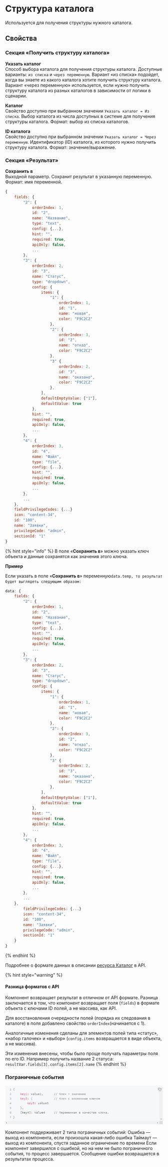 # Структура каталога

Используется для получения структуры нужного каталога.

## Свойства

### Секция «Получить структуру каталога»

**Указать каталог**\
Способ выбора каталога для получения структуры каталога. Доступные варианты: `из списка` и `через переменную`. Вариант «из списка» подойдет, когда вы знаете из какого каталога хотите получить структуру каталога. Вариант «через переменную» используется, если нужно получить структуру каталога из разных каталогов в зависимости от логики в сценарии.

**Каталог**\
Свойство доступно при выбранном значении `Указать каталог = Из списка`. Выбор каталога из числа доступных в системе для получения структуры каталога. Формат: выбор из списка каталогов.

**ID каталога**\
Свойство доступно при выбранном значении `Указать каталог = Через переменную`. Идентификатор (ID) каталога, из которого нужно получить структуру каталога. Формат: значение/выражение.

### Секция «Результат»

**Сохранить в**\
Выходной параметр. Сохранит результат в указанную переменную. Формат: имя переменной.

```javascript
{
    fields: {
        "2": {
            orderIndex: 1,
            id: "2",
            name: "Название",
            type: "text",
            config: {...},
            hint: "",
            required: true,
            apiOnly: false,
            ...
        },
        "3": {
            orderIndex: 2,
            id: "3",
            name: "Статус",
            type: "dropdown",
            config: {
                items: {
                    "1": {
                        orderIndex: 1,
                        id: "1",
                        name: "новая",
                        color: "F9C2C2"
                    },
                    "2": {
                        orderIndex: 3,
                        id: "2",
                        name: "отказ",
                        color: "F9C2C2"
                    },
                    "3" {
                        orderIndex: 2,
                        id: "3",
                        name: "оказано",
                        color: "F9C2C2"
                    },
                ],
                defaultEmptyValue: ["1"],
                defaultValue: true
            },
            hint: "",
            required: true,
            apiOnly: false,
            ...
        },
        "4": {
            orderIndex: 3,
            id: "4",
            name: "Файл",
            type: "file",
            config: {...},
            hint: "",
            required: true,
            apiOnly: false,
            ...
        },
        ...
    },
    fieldPrivilegeCodes: {...}
    icon: "content-34",
    id: "100",
    name: "Заявки",
    privilegeCode: "admin",
    sectionId: "1"
}
```

{% hint style="info" %}
В поле «**Сохранить в**» можно указать ключ объекта и данные сохранятся как значения этого ключа.

**Пример**

Если указать в поле «**Сохранить в**» переменную`data.temp, то результат будет выглядеть следующим образом:`&#x20;

```javascript
data: {
    fields: {
        "2": {
            orderIndex: 1,
            id: "2",
            name: "Название",
            type: "text",
            config: {...},
            hint: "",
            required: true,
            apiOnly: false,
            ...
        },
        "3": {
            orderIndex: 2,
            id: "3",
            name: "Статус",
            type: "dropdown",
            config: {
                items: {
                    "1": {
                        orderIndex: 1,
                        id: "1",
                        name: "новая",
                        color: "F9C2C2"
                    },
                    "2": {
                        orderIndex: 3,
                        id: "2",
                        name: "отказ",
                        color: "F9C2C2"
                    },
                    "3" {
                        orderIndex: 2,
                        id: "3",
                        name: "оказано",
                        color: "F9C2C2"
                    },
                ],
                defaultEmptyValue: ["1"],
                defaultValue: true
            },
            hint: "",
            required: true,
            apiOnly: false,
            ...
        },
        "4": {
            orderIndex: 3,
            id: "4",
            name: "Файл",
            type: "file",
            config: {...},
            hint: "",
            required: true,
            apiOnly: false,
            ...
        },
        ...
    },
        fieldPrivilegeCodes: {...}
        icon: "content-34",
        id: "100",
        name: "Заявки",
        privilegeCode: "admin",
        sectionId: "1"
    }
}
```
{% endhint %}

Подробнее о формате данных в описании [ресурса Каталог](../../../../integrations/api/data/catalogs.md#poluchit-katalog-get) в API.

{% hint style="warning" %}
#### Разница форматов с API

Компонент возвращает результат в отличном от API формате. Разница заключается в том, что компонент возвращает поля (`fields`) в формате объекта с ключами ID полей, а не массива, как API.&#x20;

Для восстановления очередности полей (порядка их следования в каталоге) в поля добавлено свойство `orderIndex`(начинается с 1).

Аналогичные изменения сделаны для элементов полей типа «статус», «набор галочек» и «выбор» (`config.items` возвращается в виде объекта, а не массива).

Эти изменения внесены, чтобы было проще получать параметры поля по его ID. Например получить название 2 статуса: `resultVar.fields[3].config.items[2].name`
{% endhint %}

### Пограничные события

![](<../../../../.gitbook/assets/image (45).png>)

Компонент поддерживает 2 типа пограничных событий: Ошибка — выход из компонента, если произошла какая-либо ошибка Таймаут — выход из компонента, спустя заданное ограничение по времени Если компонент завершился с ошибкой, но на нем не было пограничного события, то процесс завершается. Сообщение ошибки возвращается в результатах процесса.
